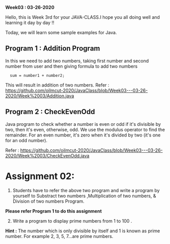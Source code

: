 **Week03 : 03-26-2020**

Hello, this is Week 3rd for your JAVA-CLASS.I hope you all doing well and learning it day by day !!

Today, we will learn some sample examples for Java.

## Program 1 : Addition Program

In this we need to add two numbers, taking first number and second number from user and then giving formula to add two numbers 

      sum = number1 + number2; 
      
This will result in addition of two numbers. 
Refer : https://github.com/oilmcut-2020/JavaClass/blob/Week03---03-26-2020/Week%2003/Addition.java

## Program 2 : CheckEvenOdd

Java program to check whether a number is even or odd if it's divisible by two, then it's even, otherwise, odd. We use the modulus operator to find the remainder. For an even number, it's zero when it's divided by two (it's one for an odd number).

Refer :  https://github.com/oilmcut-2020/JavaClass/blob/Week03---03-26-2020/Week%2003/CheckEvenOdd.java


# Assignment 02: 

1) Students have to refer the above two program and write a program by yourself to Substract two numbers ,Multiplication of two numbers, & Division of two numbers Program.

**Please refer Program 1 to do this assignment**

2) Write a program to display prime numbers from 1 to 100 .

**Hint :** The number which is only divisible by itself and 1 is known as prime number. For example 2, 3, 5, 7…are prime numbers. 

 
